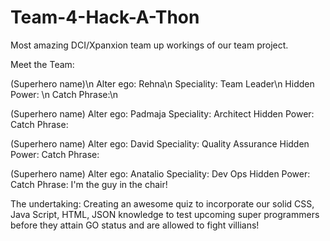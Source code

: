 # Team-4-Hack-A-Thon
Most amazing DCI/Xpanxion team up workings of our team project.

Meet the Team:

(Superhero name)\n
Alter ego: Rehna\n
Speciality: Team Leader\n
Hidden Power: \n
Catch Phrase:\n


(Superhero name)
Alter ego: Padmaja
Speciality: Architect
Hidden Power: 
Catch Phrase:


(Superhero name)
Alter ego: David
Speciality: Quality Assurance
Hidden Power:
Catch Phrase:


(Superhero name)
Alter ego: Anatalio
Speciality: Dev Ops
Hidden Power: 
Catch Phrase: I'm the guy in the chair!

The undertaking: Creating an awesome quiz to incorporate our solid CSS, Java Script, HTML, JSON knowledge to test upcoming super programmers before they attain GO status and are allowed to fight villians!
